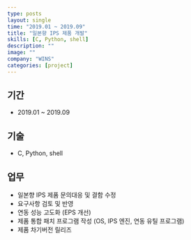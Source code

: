 ```yaml
---
type: posts
layout: single
time: "2019.01 ~ 2019.09"
title: "일본향 IPS 제품 개발"
skills: [C, Python, shell]
description: ""
image: ""
company: "WINS"
categories: [project]
---
```


## 기간

* 2019.01 ~ 2019.09

## 기술 

* C, Python, shell

## 업무

* 일본향 IPS 제품 문의대응 및 결함 수정
* 요구사항 검토 및 반영
* 연동 성능 고도화 (EPS 개선)
* 제품 통합 패치 프로그램 작성 (OS, IPS 엔진, 연동 유틸 프로그램)
* 제품 차기버전 릴리즈 
